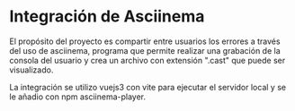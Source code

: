# Integración de Asciinema
El propósito del proyecto es compartir entre usuarios los errores a través del uso de asciinema,
programa que permite realizar una grabación de la consola del usuario y crea un archivo con extensión
".cast" que puede ser visualizado.

La integración se utilizo vuejs3 con vite para ejecutar el servidor local y se le añadio con npm asciinema-player.